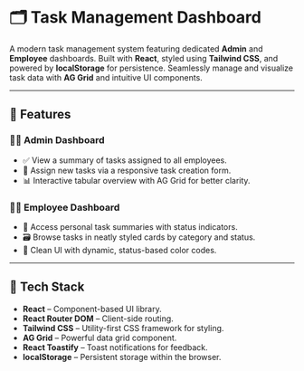 # 🗂️ Task Management Dashboard

A modern task management system featuring dedicated **Admin** and **Employee** dashboards.
Built with **React**, styled using **Tailwind CSS**, and powered by **localStorage** for persistence.
Seamlessly manage and visualize task data with **AG Grid** and intuitive UI components.

---

## 🔧 Features

### 👨‍💼 Admin Dashboard
- ✅ View a summary of tasks assigned to all employees.
- 📝 Assign new tasks via a responsive task creation form.
- 📊 Interactive tabular overview with AG Grid for better clarity.

### 👨‍🔧 Employee Dashboard
- 📌 Access personal task summaries with status indicators.
- 🗃️ Browse tasks in neatly styled cards by category and status.
- 🎨 Clean UI with dynamic, status-based color codes.

---

## 🚀 Tech Stack

- **React** – Component-based UI library.
- **React Router DOM** – Client-side routing.
- **Tailwind CSS** – Utility-first CSS framework for styling.
- **AG Grid** – Powerful data grid component.
- **React Toastify** – Toast notifications for feedback.
- **localStorage** – Persistent storage within the browser.

